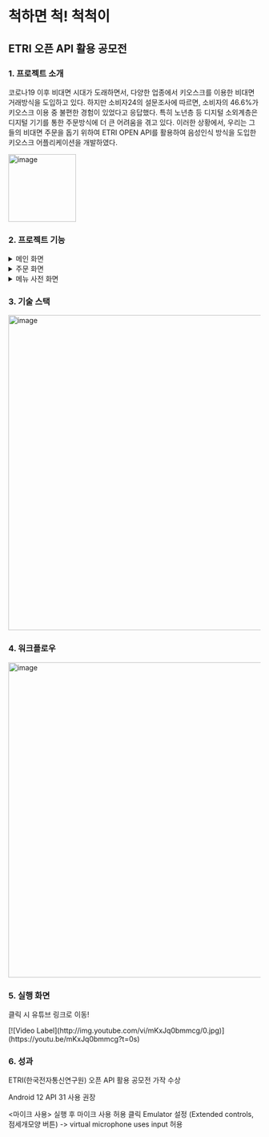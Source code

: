 척하면 척! 척척이
=================
ETRI 오픈 API 활용 공모전
-------------------------
### 1. 프로젝트 소개
코로나19 이후 비대면 시대가 도래하면서, 다양한 업종에서 키오스크를 이용한 비대면 거래방식을 도입하고 있다. 하지만 소비자24의 설문조사에  따르면, 소비자의 46.6%가 키오스크 이용 중 불편한 경험이 있었다고 응답했다. 특히 노년층 등 디지털 소외계층은 디지털 기기를 통한 주문방식에 더 큰 어려움을 겪고 있다. 이러한 상황에서, 우리는 그들의 비대면 주문을 돕기 위하여 ETRI OPEN API를 활용하여 음성인식 방식을 도입한 키오스크 어플리케이션을 개발하였다.
<div>
<img width="135" alt="image" src="https://github.com/KNUwarriors/ETRI_Kiosk/assets/87633056/769a37c5-1afd-4b25-a650-c547ddd67282">
</div>


### 2. 프로젝트 기능
<details>
  <summary>메인 화면</summary>
    <img width="162" alt="image" src="https://github.com/KNUwarriors/ETRI_Kiosk/assets/87633056/37c7999e-e510-4f1f-8499-94fbc98389be">
    <div>
    <ul>
      <li>메뉴판: 카페 메뉴판을 Recycler View를 사용하여 화면에 출력</li>
      <li>주문하기 버튼: 주문페이지로 이동하는 버튼</li>
      <li>메뉴 사전: 메뉴를 검색하는 메뉴 사전 페이지로 이동하는 버튼</li>
     <li>결제하기: 결제를 하여 장바구니를 비워주는 버튼</li>
     <li>장바구니: 사용자가 주문한 메뉴들을 Recycler View를 통해 결제버튼 왼 편에 출력한다. ‘+’버튼과 ‘-’버튼을 이용하여 주문한 메뉴의 개수를 수정할 수 있다.</li>
    </ul>
  </div>
</details>

<details>
  <summary>주문 화면</summary>
  <img width="162" alt="image" src="https://github.com/KNUwarriors/ETRI_Kiosk/assets/87633056/4d5ca77a-9851-4df3-a4d3-0339ccd3abf8">
  <div>
    <ul>
      <li>사용자의 주문을 받아 장바구니에 추가하는 페이지이다.</li>
      <li>사용자의 음성인식 (STT: Speak To Text)을 통해 주문 메시지(예: 아메리카노 한잔 주세요)를 입력받는다.</li>
      <li>ETRI 기계독해 API를 사용하여 사용자의 주문메시지에서 ‘메뉴’를 추출한다. (예: ‘아메리카노 한잔 주세요’ -> ‘아메리카노’ 추출)</li>
      <li>주문이 확정되면 firebase의 DB에 실시간으로 주문을 추가하여 장바구니를 업데이트한다. 이때 업데이트된 장바구니 목록은 메인 화면에도 반영된다.</li>
      <li>주문이 확정되지 않으면 주문단계(음성인식으로 주문 메시지를 입력받는 단계)로 되돌아간다. 이때 주문이 10번이상 확정되지 않으면 주문페이지는 자동으로 닫히고 메인페이지로 돌아가게된다.</li>
      <li>‘X’ 버튼을 통해 주문 페이지에서 나갈 수 있다.</li>
    </ul>
  </div>
</details>
 
<details>
  <summary>메뉴 사전 화면</summary>
  <img width="162" alt="image" src="https://github.com/KNUwarriors/ETRI_Kiosk/assets/87633056/9838b9cd-37f1-4d9f-b191-64e08f30bff4">
  <div>
    <ul>
      <li>사용자가 메뉴에 대한 설명을 얻을 수 있는 페이지이다.</li>
      <li>사용자의 음성인식(STT)을 통해 메뉴와 관련된 질문을 입력받는다.(예: 아메리카노가 뭐야?)</li>
      <li>ETRI 위키백과 API를 사용하여 사용자의 질문에대한 위키백과 검색 결과를 받아. 메뉴사전페이지에 하단부분에 출력한다.</li>
      <li>‘X’ 버튼을 통해 메뉴사전 페이지에서 나갈 수 있다.</li>
    </ul>
  </div>
</details>

### 3. 기술 스택
<img width="629" alt="image" src="https://github.com/KNUwarriors/ETRI_Kiosk/assets/87633056/f52117aa-267a-4853-807d-0f8e7b983c19">


### 4. 워크플로우
<img width="629" alt="image" src="https://github.com/KNUwarriors/ETRI_Kiosk/assets/87633056/75955cbd-3319-494a-8e66-b7310b2522a5">


### 5. 실행 화면
클릭 시 유튜브 링크로 이동!
<div>
[![Video Label](http://img.youtube.com/vi/mKxJq0bmmcg/0.jpg)](https://youtu.be/mKxJq0bmmcg?t=0s)
</div>

### 6. 성과
ETRI(한국전자통신연구원) 오픈 API 활용 공모전 가작 수상

Android 12 
API 31 사용 권장

<마이크 사용>
실행 후 마이크 사용 허용 클릭 
Emulator 설정 (Extended controls, 점세개모양 버튼) -> virtual microphone uses input 허용 
